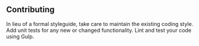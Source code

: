 ## Contributing

In lieu of a formal styleguide, take care to maintain the existing coding style. Add unit tests for any new or changed functionality. Lint and test your code using Gulp.